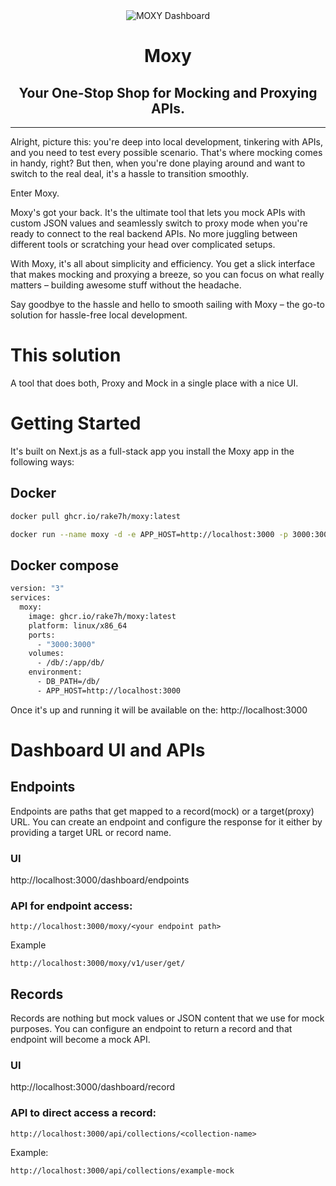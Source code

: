 <div align="center">
<img src="https://github.com/rake7h/moxy/assets/18216179/6f1037a3-6bb1-4286-9105-77e0f5b4d7c3" alt="MOXY Dashboard" height="auto" width:"100%">
 <h1>Moxy</h1>
  <h2> Your One-Stop Shop for Mocking and Proxying APIs.</h2>
<hr />
</div>

Alright, picture this: you're deep into local development, tinkering with APIs, and you need to test every possible scenario. That's where mocking comes in handy, right? But then, when you're done playing around and want to switch to the real deal, it's a hassle to transition smoothly.

Enter Moxy.

Moxy's got your back. It's the ultimate tool that lets you mock APIs with custom JSON values and seamlessly switch to proxy mode when you're ready to connect to the real backend APIs. No more juggling between different tools or scratching your head over complicated setups.

With Moxy, it's all about simplicity and efficiency. You get a slick interface that makes mocking and proxying a breeze, so you can focus on what really matters – building awesome stuff without the headache.

Say goodbye to the hassle and hello to smooth sailing with Moxy – the go-to solution for hassle-free local development.


# This solution
A tool that does both, Proxy and Mock in a single place with a nice UI.

# Getting Started
It's built on Next.js as a full-stack app you install the Moxy app in the following ways: 

## Docker

```sh
docker pull ghcr.io/rake7h/moxy:latest

docker run --name moxy -d -e APP_HOST=http://localhost:3000 -p 3000:3000 ghcr.io/rake7h/moxy:latest
```

## Docker compose

```dockerfile
version: "3"
services:
  moxy:
    image: ghcr.io/rake7h/moxy:latest
    platform: linux/x86_64
    ports:
      - "3000:3000"
    volumes:
      - /db/:/app/db/
    environment:
      - DB_PATH=/db/
      - APP_HOST=http://localhost:3000
```

Once it's up and running it will be available on the: 
http://localhost:3000


# Dashboard UI and APIs
## Endpoints

Endpoints are paths that get mapped to a record(mock) or a target(proxy) URL. You can create an endpoint and configure the response for it either by providing a target URL or record name.

### UI
http://localhost:3000/dashboard/endpoints

### API for endpoint access:

```curl
http://localhost:3000/moxy/<your endpoint path>
```
Example

```curl
http://localhost:3000/moxy/v1/user/get/
```

## Records

Records are nothing but mock values or JSON content that we use for mock purposes. You can configure an endpoint to return a record and that endpoint will become a mock API.

### UI

http://localhost:3000/dashboard/record

### API to direct access a record:

```curl
http://localhost:3000/api/collections/<collection-name>
```

Example:

```curl
http://localhost:3000/api/collections/example-mock
```
